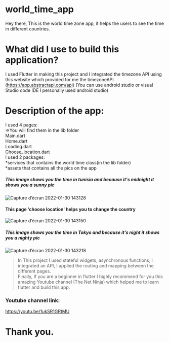 # world_time_app

Hey there,
This is the world time zone app, it helps the users to see the time in different countries.

# What did I use to build this application? 

I used Flutter in making this project and I integrated the timezone API using this website which provided for me the timezoneAPI (https://app.abstractapi.com/api)
(You can use android studio or visual Studio code IDE I personally
used android studio)

# Description of the app:
I used 4 pages:<br/>
=>You will find them in the lib folder<br/>
Main.dart <br/>
Home.dart <br/>
Loading.dart <br/>
Choose_location.dart <br/>
I used 2 packages:<br/>
*services that contains the world time class(in the lib folder) <br/>
*assets that contains all the pics on the app <br/>
##### This image shows you the time in tunisia and because it's midnight it shows you a sunny pic

![Capture d’écran 2022-01-30 143128](https://user-images.githubusercontent.com/95254410/151702034-26a03429-357b-4eeb-8912-8eb433393d61.png)
#### This page 'choose location' helps you to change the country

![Capture d’écran 2022-01-30 143150](https://user-images.githubusercontent.com/95254410/151702139-940f450a-c88d-4889-97dc-36c0793e43b6.png)
##### This image shows you the time in Tokyo and because it's night it shows you a nighty pic

![Capture d’écran 2022-01-30 143218](https://user-images.githubusercontent.com/95254410/151702202-777f8a47-f574-4b8b-95b5-937390cd8ed2.png)

> In This project I used stateful widgets, asynchronous functions, I integrated an
API, I applied the routing and mapping between the different pages. <br/>
> Finally, If you are a beginner in flutter I highly recommend for you this
amazing Youtube channel (The Net Ninja) which helped me to learn flutter and build this app. <br/>

### Youtube channel link:
https://youtu.be/1ukSR1GRtMU

# Thank you.
